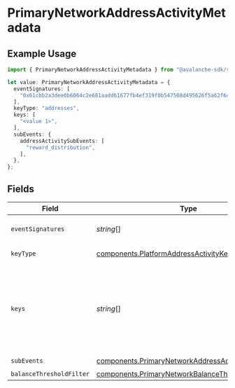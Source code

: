 # PrimaryNetworkAddressActivityMetadata

## Example Usage

```typescript
import { PrimaryNetworkAddressActivityMetadata } from "@avalanche-sdk/sdk/models/components";

let value: PrimaryNetworkAddressActivityMetadata = {
  eventSignatures: [
    "0x61cbb2a3dee0b6064c2e681aadd61677fb4ef319f0b547508d495626f5a62f64",
  ],
  keyType: "addresses",
  keys: [
    "<value 1>",
  ],
  subEvents: {
    addressActivitySubEvents: [
      "reward_distribution",
    ],
  },
};
```

## Fields

| Field                                                                                                                                                                                                                                                                   | Type                                                                                                                                                                                                                                                                    | Required                                                                                                                                                                                                                                                                | Description                                                                                                                                                                                                                                                             | Example                                                                                                                                                                                                                                                                 |
| ----------------------------------------------------------------------------------------------------------------------------------------------------------------------------------------------------------------------------------------------------------------------- | ----------------------------------------------------------------------------------------------------------------------------------------------------------------------------------------------------------------------------------------------------------------------- | ----------------------------------------------------------------------------------------------------------------------------------------------------------------------------------------------------------------------------------------------------------------------- | ----------------------------------------------------------------------------------------------------------------------------------------------------------------------------------------------------------------------------------------------------------------------- | ----------------------------------------------------------------------------------------------------------------------------------------------------------------------------------------------------------------------------------------------------------------------- |
| `eventSignatures`                                                                                                                                                                                                                                                       | *string*[]                                                                                                                                                                                                                                                              | :heavy_minus_sign:                                                                                                                                                                                                                                                      | Array of hexadecimal strings of the event signatures.                                                                                                                                                                                                                   | [<br/>"0x61cbb2a3dee0b6064c2e681aadd61677fb4ef319f0b547508d495626f5a62f64"<br/>]                                                                                                                                                                                        |
| `keyType`                                                                                                                                                                                                                                                               | [components.PlatformAddressActivityKeyType](../../models/components/platformaddressactivitykeytype.md)                                                                                                                                                                  | :heavy_check_mark:                                                                                                                                                                                                                                                      | The type of key to monitor for the address activity event type.                                                                                                                                                                                                         |                                                                                                                                                                                                                                                                         |
| `keys`                                                                                                                                                                                                                                                                  | *string*[]                                                                                                                                                                                                                                                              | :heavy_check_mark:                                                                                                                                                                                                                                                      | Array of keys like addresses corresponding to the keyType being monitored. For PrimaryNetworkAddressActivity event, an array of multiple addresses can be provided. The maximum number of 'addresses' you can track depends on the Data API plan you are subscribed to. |                                                                                                                                                                                                                                                                         |
| `subEvents`                                                                                                                                                                                                                                                             | [components.PrimaryNetworkAddressActivitySubEvents](../../models/components/primarynetworkaddressactivitysubevents.md)                                                                                                                                                  | :heavy_check_mark:                                                                                                                                                                                                                                                      | Sub-events to monitor                                                                                                                                                                                                                                                   |                                                                                                                                                                                                                                                                         |
| `balanceThresholdFilter`                                                                                                                                                                                                                                                | [components.PrimaryNetworkBalanceThresholdFilter](../../models/components/primarynetworkbalancethresholdfilter.md)                                                                                                                                                      | :heavy_minus_sign:                                                                                                                                                                                                                                                      | Balance threshold filter                                                                                                                                                                                                                                                |                                                                                                                                                                                                                                                                         |